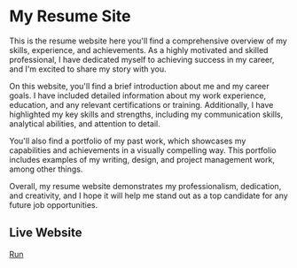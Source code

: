 
# My Resume Site

This is the resume website here you'll find a comprehensive overview of my skills, experience, and achievements. As a highly motivated and skilled professional, I have dedicated myself to achieving success in my career, and I'm excited to share my story with you.

On this website, you'll find a brief introduction about me and my career goals. I have included detailed information about my work experience, education, and any relevant certifications or training. Additionally, I have highlighted my key skills and strengths, including my communication skills, analytical abilities, and attention to detail.

You'll also find a portfolio of my past work, which showcases my capabilities and achievements in a visually compelling way. This portfolio includes examples of my writing, design, and project management work, among other things.

Overall, my resume website demonstrates my professionalism, dedication, and creativity, and I hope it will help me stand out as a top candidate for any future job opportunities. 




## Live Website

 [Run](https://2bycodec.github.io/Resume-Website/)


